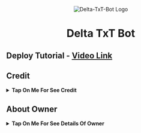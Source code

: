 <p align="center">
  <img src="https://graph.org/file/31d95e187c003ef6032b2-4828e1b612ea9aa1a2.jpg" alt="Delta-TxT-Bot Logo">
</p>
<h1 align="center">
  Delta TxT Bot
</h1>

## Deploy Tutorial - [Video Link](https://youtu.be/l1u3C_F79QE)

## Credit

<b><details><summary>Tap On Me For See Credit</summary>

💝 Credit Goes To [Tech VJ](https://telegram.me/Kingvj01) 

💖 And Thank You So Much To All Who Help In This Journey 💕

Copyright ©️ [Delta Botz ](https://telegram.me/King_Nomis)

</b>
</details>

## About Owner 

<b><details><summary>Tap On Me For See Details Of Owner</summary>
- Telegram Channel : [VJ Botz](https://telegram.me/ItsNomis)
- Contact Link : [King VJ](https://telegram.me/King_Nomis)
</b>
</details>
